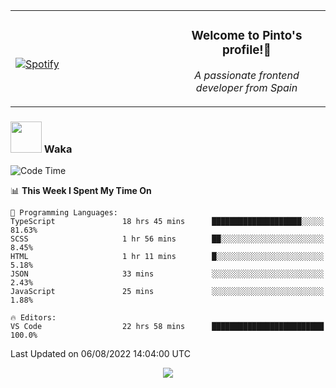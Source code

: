 <table width="100%" align="center"> 
  <tr>
  <td width="50%">
      
&nbsp; <br> [![Spotify](https://novatorem-zeta-rust.vercel.app/api/spotify)](https://open.spotify.com/user/novatorem-zeta-rust)

  </td>
  <td width="50%">
    <h3 align="center">Welcome to Pinto's profile!👋</h3>
    <p align="center"><em>A passionate frontend developer from Spain</em></p>
  </td>
  </table>

### <img src="https://media.giphy.com/media/VgCDAzcKvsR6OM0uWg/giphy.gif" width="50"> Waka

  <!--START_SECTION:waka-->
![Code Time](http://img.shields.io/badge/Code%20Time-745%20hrs%2023%20mins-blue)

📊 **This Week I Spent My Time On** 

```text
💬 Programming Languages: 
TypeScript               18 hrs 45 mins      ████████████████████░░░░░   81.63% 
SCSS                     1 hr 56 mins        ██░░░░░░░░░░░░░░░░░░░░░░░   8.45% 
HTML                     1 hr 11 mins        █░░░░░░░░░░░░░░░░░░░░░░░░   5.18% 
JSON                     33 mins             ░░░░░░░░░░░░░░░░░░░░░░░░░   2.43% 
JavaScript               25 mins             ░░░░░░░░░░░░░░░░░░░░░░░░░   1.88%

🔥 Editors: 
VS Code                  22 hrs 58 mins      █████████████████████████   100.0%

```


 Last Updated on 06/08/2022 14:04:00 UTC
<!--END_SECTION:waka-->

<div align="center">
<img src="https://github-readme-stats-gilt-tau.vercel.app/api/top-langs/?username=pinto-hub&layout=compact&theme=dracula" />
</div>
